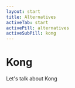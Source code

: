 ```yaml
---
layout: start
title: Alternatives
activeTab: start
activePill: alternatives
activeSubPill: kong
---
```

# Kong

Let's talk about Kong
